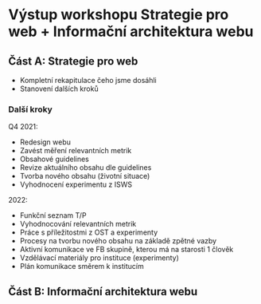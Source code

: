 # Výstup workshopu Strategie pro web + Informační architektura webu

## Část A: Strategie pro web
- Kompletní rekapitulace čeho jsme dosáhli
- Stanovení dalších kroků

### Další kroky
Q4 2021:
- Redesign webu
- Zavést měření relevantních metrik
- Obsahové guidelines
- Revize aktuálního obsahu dle guidelines
- Tvorba nového obsahu (životní situace)
- Vyhodnocení experimentu z ISWS

2022:
- Funkční seznam T/P
- Vyhodnocování relevantních metrik
- Práce s příležitostmi z OST a experimenty
- Procesy na tvorbu nového obsahu na základě zpětné vazby
- Aktivní komunikace ve FB skupině, kterou má na starosti 1 člověk
- Vzdělávací materiály pro instituce (experimenty)
- Plán komunikace směrem k institucím

## Část B: Informační architektura webu
